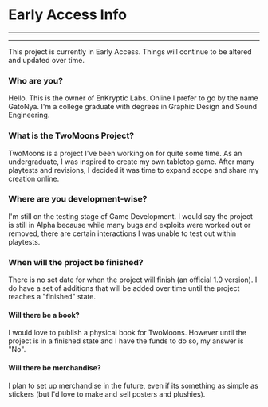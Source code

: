 # Early Access Info
________________________________________
________________________________________

​This project is currently in Early Access. Things will continue to be altered and updated over time.

### Who are you?
Hello. This is the owner of EnKryptic Labs. Online I prefer to go by the name GatoNya. I'm a college graduate with degrees in Graphic Design and Sound Engineering. 

### What is the TwoMoons Project?
TwoMoons is a project I've been working on for quite some time. As an undergraduate, I was inspired to create my own tabletop game. After many playtests and revisions, I decided it was time to expand scope and share my creation online.

### Where are you development-wise?
I'm still on the testing stage of Game Development. I would say the project is still in Alpha because while many bugs and exploits were worked out or removed, there are certain interactions I was unable to test out within playtests.

### When will the project be finished?
There is no set date for when the project will finish (an official 1.0 version). I do have a set of additions that will be added over time until the project reaches a "finished" state.

#### Will there be a book?
I would love to publish a physical book for TwoMoons. However until the project is in a finished state and I have the funds to do so, my answer is "No".

#### Will there be merchandise?
I plan to set up merchandise in the future, even if its something as simple as stickers (but I'd love to make and sell posters and plushies).
